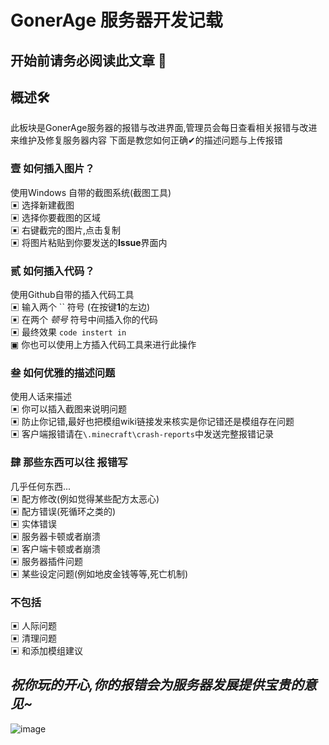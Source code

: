 # GonerAge 服务器开发记载

## 开始前请务必阅读此文章 📕  

## 概述🛠 
此板块是GonerAge服务器的报错与改进界面,管理员会每日查看相关报错与改进来维护及修复服务器内容
下面是教您如何正确✔的描述问题与上传报错  


### **壹 如何插入图片？**
使用Windows 自带的截图系统(截图工具)  
▣ 选择新建截图  
▣ 选择你要截图的区域  
▣ 右键截完的图片,点击复制  
▣ 将图片粘贴到你要发送的**Issue**界面内  
     
### **贰 如何插入代码？**
使用Github自带的插入代码工具  
▣ 输入两个 `` 符号 (在按键**1**的左边)  
▣ 在两个 _顿号_ 符号中间插入你的代码  
▣ 最终效果 `code instert in`  
▣ 你也可以使用上方插入代码工具来进行此操作  

### **叁 如何优雅的描述问题**
使用人话来描述  
▣ 你可以插入截图来说明问题  
▣ 防止你记错,最好也把模组wiki链接发来核实是你记错还是模组存在问题  
▣ 客户端报错请在`\.minecraft\crash-reports`中发送完整报错记录  

### **肆 那些东西可以往 报错写**
几乎任何东西...  
▣ 配方修改(例如觉得某些配方太恶心)  
▣ 配方错误(死循环之类的)  
▣ 实体错误  
▣ 服务器卡顿或者崩溃  
▣ 客户端卡顿或者崩溃  
▣ 服务器插件问题  
▣ 某些设定问题(例如地皮金钱等等,死亡机制)  

### **不包括**
▣ 人际问题  
▣ 清理问题  
▣ 和添加模组建议  

## _祝你玩的开心,你的报错会为服务器发展提供宝贵的意见~_

![image](https://user-images.githubusercontent.com/39553613/84709505-22224000-af17-11ea-8ac8-f8e5f0d25b9c.png)

